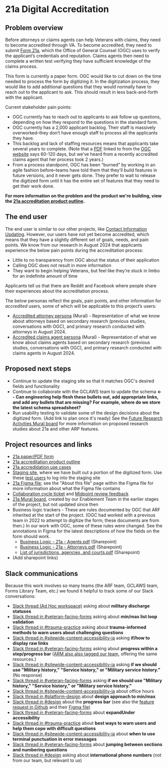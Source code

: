 # 21a Digital Accreditation

## Problem overview 

Before attorneys or claims agents can help Veterans with claims, they need to become accredited through VA. To become accredited, they need to submit [Form 21a](https://www.va.gov/find-forms/about-form-21a/), which the Office of General Counsel (OGC) uses to verify the applicant’s credentials and reputation. Claims agents then need to complete a written test verifying they have sufficient knowledge of the claims process. 

This form is currently a paper form. OGC would like to cut down on the time needed to process the form by digitizing it. In the digitization process, they would like to add additional questions that they would normally have to reach out to the applicant to ask. This should result in less back-and-forth with the applicant.

Current stakeholder pain points:
* OGC currently has to reach out to applicants to ask follow up questions, depending on how they respond to the questions in the standard form.
* OGC currently has a 2,000 applicant backlog. Their staff is massively overworked–they don’t have enough staff to process all the applicants they have.
* This backlog and lack of staffing resources means that applicants take several years to complete. (Note that a [PDF](https://www.va.gov/OGC/docs/Accred/HowtoApplyforAccreditation.pdf) linked to from the [OGC website](https://www.va.gov/ogc/accreditation.asp) says 60-120 days, but we’ve heard from a recently accredited claims agent that her process took 2 years.)
* From a process standpoint, OGC has been “burned” by working in an agile fashion before–teams have told them that they’ll build features in future versions, and it never gets done. They prefer to wait to release the digitized form until it has the entire set of features that they need to get their work done.

**For more information on the problem and the product we're building, view the [21a accreditation product outline](https://github.com/department-of-veterans-affairs/va.gov-team/blob/master/products/accredited-representative-facing/product-info/21a-digital-accreditation-product-outline.md).**

## The end user

The end user is similar to our other projects, like [Contact Information Updating](https://docs.google.com/document/d/1jNf8Xa9HkDgWAfexjcttyGvsu3FOEVRG4qq6rcA0Og8/edit#heading=h.4xu2nqsuzjyi). However, our users have not yet become accredited, which means that they have a slightly different set of goals, needs, and pain points. We know from our research in August 2024 that applicants experience the below pain points during the accreditation process: 

* Little to no transparency from OGC about the status of their application
* Calling OGC does not result in more information
* They want to begin helping Veterans, but feel like they’re stuck in limbo for an indefinite amount of time

Applicants tell us that there are Reddit and Facebook where people share their experiences about the accreditation process. 

The below personas reflect the goals, pain points, and other information for _accredited_ users, some of which will be applicable to this project’s users:

* [Accredited attorney persona](https://app.mural.co/t/departmentofveteransaffairs9999/m/departmentofveteransaffairs9999/1717533456497/60064424f651818203ff49ac43d6fb9f0f2bccac?sender=u8cf3f08a008c2b61ad621433) (Mural) - Representation of what we know about attorneys based on secondary research (previous studies, conversations with OGC), and primary research conducted with attorneys in August 2024.
* [Accredited claims agent persona](https://app.mural.co/t/departmentofveteransaffairs9999/m/departmentofveteransaffairs9999/1718731869465/cf73b89eddb92c604d292554a31e503f7ce5d982?sender=u8cf3f08a008c2b61ad621433) (Mural) - Representation of what we know about claims agents based on secondary research (previous studies, conversations with OGC), and primary research conducted with claims agents in August 2024.

## Proposed next steps
* Continue to update the staging site so that it matches OGC's desired fields and functionality
* Continue to collaborate with the GCLAWS team to update the schema **<-- Can engineering help flesh these bullets out, add appropriate links, and add any bullets that are  missing? For example, where do we store the latest schema spreadsheet?**
* Run usability testing to validate some of the design decisions about the digitized form. (Add link to plan once it's ready) See the [Future Research Activities Mural board](https://app.mural.co/t/departmentofveteransaffairs9999/m/departmentofveteransaffairs9999/1718980793805/b1c89e3110a00b235ee30bc04bab3cc96a33c696?sender=u2a4240a640b257ce33545495) for more information on proposed research studies about 21a and other ARP features. 

## Project resources and links

* [21a paper/PDF form](https://www.va.gov/find-forms/about-form-21a/)
* [21a accreditation product outline](https://github.com/department-of-veterans-affairs/va.gov-team/blob/master/products/accredited-representative-facing/product-info/21a-digital-accreditation-product-outline.md)
* [21a accredidation use cases](https://github.com/department-of-veterans-affairs/va.gov-team/blob/master/products/accredited-representative-facing/product-info/21a-accreditation-use-cases.md)
* [Staging site](https://staging.va.gov/representative/introduction), where we have built out a portion of the digitized form. Use these [test users](https://github.com/department-of-veterans-affairs/va.gov-team-sensitive/blob/master/Administrative/vagov-users/mvi-staging-users.csv) to log into the staging site
* [21a Figma file](https://www.figma.com/design/2afIGOMII0uRI5ck1dWo1w/ARF---Form-21a---Apply-for-Accreditation-(CA-%26-Attorneys)?node-id=616-23089&t=luaHQGKRIHwSK1V0-1); see the "About this file" page within the Figma file for more information about what the Figma file contains
* [Collaboration cycle ticket](https://github.com/department-of-veterans-affairs/va.gov-team/issues/91879) and [Midpoint review feedback](https://github.com/department-of-veterans-affairs/va.gov-team/milestone/1398)
* [21a Mural board](https://app.mural.co/t/departmentofveteransaffairs9999/m/departmentofveteransaffairs9999/1708633679899/c359f73dea37dac6c347714be00263a49cb1a0c4?sender=u2a4240a640b257ce33545495), created by our Enablement Team in the earlier stages of the project, but not updated since then
* Business logic trackers - These are rules documented by OGC that ARF inherited at the start of the project. (OGC had worked with a previous team in 2022 to attempt to digitize the form; these documents are from then.) In our work with OGC, some of these rules were changed. See the annotations in Figma for the latest descriptions of how the fields on the form should work.
  * [Business Logic - 21a - Agents.pdf](https://dvagov.sharepoint.com/:b:/s/vaabdvro/Eew_OdPLYRpBgW1I_WzgpbIB_aAWNGm0jjW52qDOv7wcEA?e=Jn6aiW) (Sharepoint)
  * [Business Logic - 21a - Attorneys.pdf](https://dvagov.sharepoint.com/:b:/s/vaabdvro/ERV-Dht0rKpLoMfwS-YDTpkBGyE_GVUdNxz7tsZ6sM23Cg?e=GmrajJ) (Sharepoint)
  * [List of jurisdictions, agencies, and courts.pdf](https://dvagov.sharepoint.com/:b:/s/vaabdvro/EdraCvW6JJtLia7Ju4uI4l0BYsEKE_ppHHmHI8fbHJ8kFw?e=WQMwpp) (Sharepoint)
* (Add sharepoint links)

## Slack communications

Because this work involves so many teams (the ARF team, GCLAWS team, Forms Library Team, etc.) we found it helpful to track some of our Slack conversations: 
* [Slack thread (Ad Hoc workspace)](https://adhoc.slack.com/archives/CJUBKPJ30/p1720647636720869) asking about **military discharge statuses**
* [Slack thread in #veteran-facing-forms](https://dsva.slack.com/archives/C044AGZFG2W/p1721143394682439) asking about **min/max list loop validation**
* [Slack thread in #trauma-practice](https://dsva.slack.com/archives/C04F9JLSATE/p1721134803970459) asking about **trauma-informed methods to warn users about challenging questions**
* [Slack thread in #sitewide-content-accessibility-ia](https://dsva.slack.com/archives/C01K37HRUAH/p1720557581408929) asking **if/how to display raw links**
* [Slack thread in #veteran-facing-forms](https://dsva.slack.com/archives/C044AGZFG2W/p1720561869891279) asking about **progress within a step/progress bar** ([ARM also also tagged our team](https://dsva.slack.com/archives/C0643ADPP60/p1720614998814519), offering the same resources.)
* [Slack thread in #sitewide-content-accessibility-ia](https://dsva.slack.com/archives/C01K37HRUAH/p1719960829744819) asking **if we should use "Military history," "Service history," or "Military service history."** (No response)
* [Slack thread in #veteran-facing-forms](https://dsva.slack.com/archives/C044AGZFG2W/p1719871679682529) asking **if we should use "Military history," "Service history," or "Military service history."**
* [Slack thread in #sitewide-content-accessibility-ia](https://dsva.slack.com/archives/C01K37HRUAH/p1719531652111479) about office hours 
* [Slack thread in #platform-design](https://dsva.slack.com/archives/CQB4DP56V/p1721418955736989) about **design approach to min/max**
* [Slack thread in #design](https://dsva.slack.com/archives/C0NGDDXME/p1721433911257739?thread_ts=1720443623.691809&cid=C0NGDDXME) about the **progress bar** (see also the [feature request in Github](https://github.com/department-of-veterans-affairs/va.gov-team/issues/70094) and their [Figma file](https://www.figma.com/design/PvD4V93eBOXyKwmBfIJk47/AVA-Component-library?node-id=264-14575&t=ziot6pGkpkBABoJq-1))
* [Slack thread in #veteran-facing-forms](https://dsva.slack.com/archives/C044AGZFG2W/p1723226324502029) about **expandUnder accessibility**
* [Slack thread in #trauma-practice](https://dsva.slack.com/archives/C04F9JLSATE/p1724110779946819) about **best ways to warn users and help them cope with difficult questions**
* [Slack thread in #sitewide-content-accessibility-ia](https://dsva.slack.com/archives/C01K37HRUAH/p1724676016296359) about **when to use terminal punctuation in error messages**
* [Slack thread in #veteran-facing-forms](https://dsva.slack.com/archives/C044AGZFG2W/p1725924253908929) about **jumping between sections and numbering questions**
* [Slack thread in #design](https://dsva.slack.com/archives/C0NGDDXME/p1725049384222299) asking about **international phone numbers** (not from our team, but relevant to us) 
